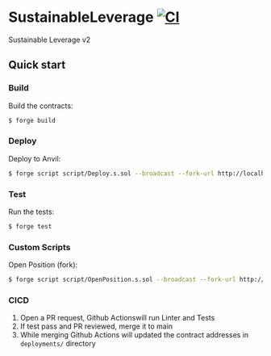 # SustainableLeverage [![CI](https://github.com/thisisarchimedes/SustainableLeverage/actions/workflows/ci.yml/badge.svg)](https://github.com/thisisarchimedes/SustainableLeverage/actions/workflows/ci.yml)

Sustainable Leverage v2

## Quick start

### Build

Build the contracts:

```sh
$ forge build
```

### Deploy

Deploy to Anvil:

```sh
$ forge script script/Deploy.s.sol --broadcast --fork-url http://localhost:8545 --slow
```

### Test

Run the tests:

```sh
$ forge test
```

### Custom Scripts

Open Position (fork):

```sh
$ forge script script/OpenPosition.s.sol --broadcast --fork-url http://ec2-52-4-114-208.compute-1.amazonaws.com:8545 --slow
```

### CICD

1. Open a PR request, Github Actionswill run Linter and Tests
2. If test pass and PR reviewed, merge it to main
3. While merging Github Actions will updated the contract addresses in `deployments/` directory
